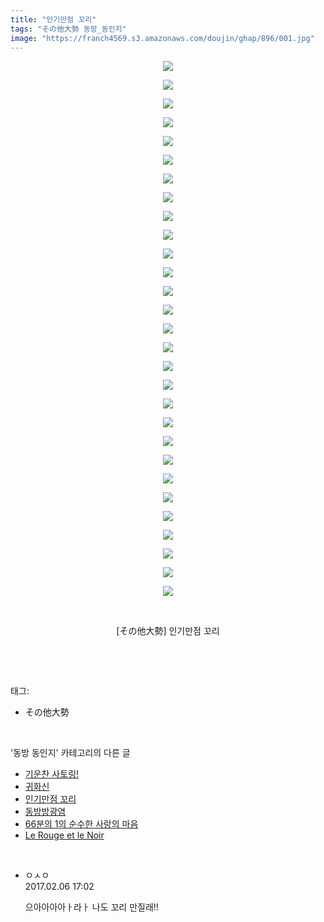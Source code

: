 ```yaml
---
title: "인기만점 꼬리"
tags: "その他大勢 동방_동인지"
image: "https://franch4569.s3.amazonaws.com/doujin/ghap/896/001.jpg"
---
```

<div class="article">
<p style="text-align: center; clear: none; float: none;"><img src="{{ site.imgserver2 }}/ghap/896/001.jpg"/></p>
<p style="text-align: center; clear: none; float: none;"><img src="{{ site.imgserver2 }}/ghap/896/002.jpg"/></p>
<p style="text-align: center; clear: none; float: none;"><img src="{{ site.imgserver2 }}/ghap/896/003.jpg"/></p>
<p style="text-align: center; clear: none; float: none;"><img src="{{ site.imgserver2 }}/ghap/896/004.jpg"/></p>
<p style="text-align: center; clear: none; float: none;"><img src="{{ site.imgserver2 }}/ghap/896/005.jpg"/></p>
<p style="text-align: center; clear: none; float: none;"><img src="{{ site.imgserver2 }}/ghap/896/006.jpg"/></p>
<p style="text-align: center; clear: none; float: none;"><img src="{{ site.imgserver2 }}/ghap/896/007.jpg"/></p>
<p style="text-align: center; clear: none; float: none;"><img src="{{ site.imgserver2 }}/ghap/896/008.jpg"/></p>
<p style="text-align: center; clear: none; float: none;"><img src="{{ site.imgserver2 }}/ghap/896/009.jpg"/></p>
<p style="text-align: center; clear: none; float: none;"><img src="{{ site.imgserver2 }}/ghap/896/010.jpg"/></p>
<p style="text-align: center; clear: none; float: none;"><img src="{{ site.imgserver2 }}/ghap/896/011.jpg"/></p>
<p style="text-align: center; clear: none; float: none;"><img src="{{ site.imgserver2 }}/ghap/896/012.jpg"/></p>
<p style="text-align: center; clear: none; float: none;"><img src="{{ site.imgserver2 }}/ghap/896/013.jpg"/></p>
<p style="text-align: center; clear: none; float: none;"><img src="{{ site.imgserver2 }}/ghap/896/014.jpg"/></p>
<p style="text-align: center; clear: none; float: none;"><img src="{{ site.imgserver2 }}/ghap/896/015.jpg"/></p>
<p style="text-align: center; clear: none; float: none;"><img src="{{ site.imgserver2 }}/ghap/896/016.jpg"/></p>
<p style="text-align: center; clear: none; float: none;"><img src="{{ site.imgserver2 }}/ghap/896/017.jpg"/></p>
<p style="text-align: center; clear: none; float: none;"><img src="{{ site.imgserver2 }}/ghap/896/018.jpg"/></p>
<p style="text-align: center; clear: none; float: none;"><img src="{{ site.imgserver2 }}/ghap/896/019.jpg"/></p>
<p style="text-align: center; clear: none; float: none;"><img src="{{ site.imgserver2 }}/ghap/896/020.jpg"/></p>
<p style="text-align: center; clear: none; float: none;"><img src="{{ site.imgserver2 }}/ghap/896/021.jpg"/></p>
<p style="text-align: center; clear: none; float: none;"><img src="{{ site.imgserver2 }}/ghap/896/022.jpg"/></p>
<p style="text-align: center; clear: none; float: none;"><img src="{{ site.imgserver2 }}/ghap/896/023.jpg"/></p>
<p style="text-align: center; clear: none; float: none;"><img src="{{ site.imgserver2 }}/ghap/896/024.jpg"/></p>
<p style="text-align: center; clear: none; float: none;"><img src="{{ site.imgserver2 }}/ghap/896/025.jpg"/></p>
<p style="text-align: center; clear: none; float: none;"><img src="{{ site.imgserver2 }}/ghap/896/026.jpg"/></p>
<p style="text-align: center; clear: none; float: none;"><img src="{{ site.imgserver2 }}/ghap/896/027.jpg"/></p>
<p style="text-align: center; clear: none; float: none;"><img src="{{ site.imgserver2 }}/ghap/896/028.jpg"/></p>
<p style="text-align: center; clear: none; float: none;"><img src="{{ site.imgserver2 }}/ghap/896/029.jpg"/></p>
<p style="text-align: center; clear: none; float: none;"><br/></p>
<p style="text-align: center; clear: none; float: none;">[その他大勢] 인기만점 꼬리</p>
<p><br/></p>
</div><br/>
<div class="tagTrail">
<p>태그: </p>
<ul>
<li>その他大勢</li>
</ul>
</div><br/>
<div class="another">
<p>'동방 동인지' 카테고리의 다른 글</p>
<ul>
<li><a href="/ghap_898">기운찬 사토링!</a></li>
<li><a href="/ghap_897">귀화신</a></li>
<li><a href="/ghap_896">인기만점 꼬리</a></li>
<li><a href="/ghap_895">동방방광염</a></li>
<li><a href="/ghap_894">66분의 1의 순수한 사랑의 마음</a></li>
<li><a href="/ghap_893">Le Rouge et le Noir</a></li>
</ul>
</div><br/>
<div class="cb_module cb_fluid">
<div class="cb_wrt cb_profile">
<div class="comment">
<ul>
<li class="cb_thumb_off" id="comment14908515">
<div class="cb_comment_area">
<div class="cb_info_area">
<div class="cb_section">
<span class="cb_nick_name">ㅇㅅㅇ</span>
</div>
<div class="cb_section">
<span class="cb_date">2017.02.06 17:02 </span>
</div>
</div>
<div class="cb_dsc_comment">
<p class="cb_dsc">
											으아아아아ㅏ라ㅏ 나도 꼬리 만질래!!
										</p>
</div>
</div></li>
</ul>
</div>
</div><!-- commentList close -->
</div><br/>

